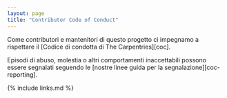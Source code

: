 ```yaml
---
layout: page
title: "Contributor Code of Conduct"
---
```

Come contributori e mantenitori di questo progetto ci impegnamo
a rispettare il [Codice di condotta di The Carpentries][coc].

Episodi di abuso, molestia o altri comportamenti inaccettabili possono essere segnalati
seguendo le [nostre linee guida per la segnalazione][coc-reporting].

{% include links.md %}
